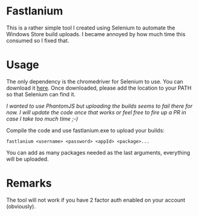 # Fastlanium

This is a rather simple tool I created using Selenium to automate the Windows Store build uploads.
I became annoyed by how much time this consumed so I fixed that.

# Usage

The only dependency is the chromedriver for Selenium to use.
You can download it [here][1].
Once downloaded, please add the location to your PATH so that Selenium can find it.

*I wanted to use PhantomJS but uploading the builds seems to fail there for now. I will update the code once that works or feel free to fire up a PR in case I take too much time ;-)*

Compile the code and use fastlanium.exe to upload your builds:

```
fastlanium <username> <password> <appId> <package>...
```

You can add as many packages needed as the last arguments, everything will be uploaded.

# Remarks

The tool will not work if you have 2 factor auth enabled on your account (obviously).

[1]:https://sites.google.com/a/chromium.org/chromedriver/downloads

